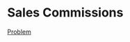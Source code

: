 # Sales Commissions

[Problem](https://www.reddit.com/r/dailyprogrammer/comments/8xzwl6/20180711_challenge_365_intermediate_sales/)

